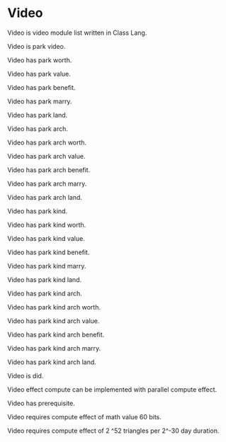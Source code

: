 # Video

Video is video module list written in Class Lang.

Video is park video.

Video has park worth.

Video has park value.

Video has park benefit.

Video has park marry.

Video has park land.

Video has park arch.

Video has park arch worth.

Video has park arch value.

Video has park arch benefit.

Video has park arch marry.

Video has park arch land.

Video has park kind.

Video has park kind worth.

Video has park kind value.

Video has park kind benefit.

Video has park kind marry.

Video has park kind land.

Video has park kind arch.

Video has park kind arch worth.

Video has park kind arch value.

Video has park kind arch benefit.

Video has park kind arch marry.

Video has park kind arch land.

Video is did.

Video effect compute can be implemented with parallel compute effect.

Video has prerequisite.

Video requires compute effect of math value 60 bits.

Video requires compute effect of 2 ^52 triangles per 2^-30 day duration.